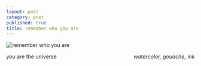 ```yaml
---
layout: post
category: post
published: true
title: remember who you are
---
```

![remember who you are]({{site.baseurl}}/media/y0u.jpeg)
<!--more-->
<span class='date' style='float:right;'>*watercolor, gouache, ink*</span>
  
  
  
  
you are the universe
